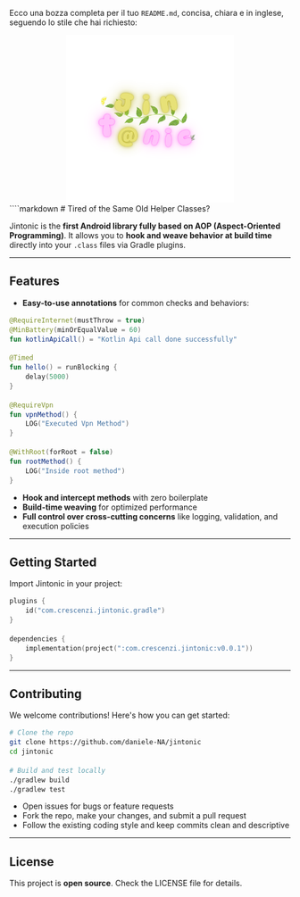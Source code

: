 Ecco una bozza completa per il tuo `README.md`, concisa, chiara e in inglese, seguendo lo stile che hai richiesto:

<div align="center">
    <img src="ASSETS/logo.svg" alt="Jintonic Logo" width="300" height="300" />
</div>
````markdown
# Tired of the Same Old Helper Classes?  

Jintonic is the **first Android library fully based on AOP (Aspect-Oriented Programming)**. It allows you to **hook and weave behavior at build time** directly into your `.class` files via Gradle plugins.  



---

## Features

- **Easy-to-use annotations** for common checks and behaviors:
```kotlin
@RequireInternet(mustThrow = true)
@MinBattery(minOrEqualValue = 60)
fun kotlinApiCall() = "Kotlin Api call done successfully"

@Timed
fun hello() = runBlocking {
    delay(5000)
}

@RequireVpn
fun vpnMethod() {
    LOG("Executed Vpn Method")
}

@WithRoot(forRoot = false)
fun rootMethod() {
    LOG("Inside root method")
}
````

* **Hook and intercept methods** with zero boilerplate
* **Build-time weaving** for optimized performance
* **Full control over cross-cutting concerns** like logging, validation, and execution policies

---

## Getting Started

Import Jintonic in your project:

```kotlin
plugins {
    id("com.crescenzi.jintonic.gradle")
}

dependencies {
    implementation(project(":com.crescenzi.jintonic:v0.0.1"))
}
```

---

## Contributing

We welcome contributions! Here's how you can get started:

```bash
# Clone the repo
git clone https://github.com/daniele-NA/jintonic
cd jintonic

# Build and test locally
./gradlew build
./gradlew test
```

* Open issues for bugs or feature requests
* Fork the repo, make your changes, and submit a pull request
* Follow the existing coding style and keep commits clean and descriptive

---

## License

This project is **open source**. Check the LICENSE file for details.

```